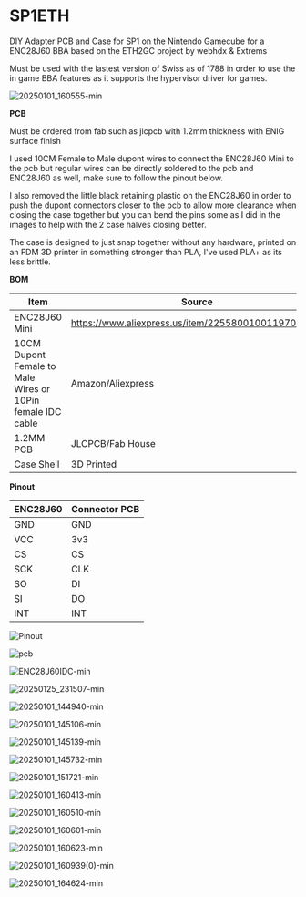 # SP1ETH
DIY Adapter PCB and Case for SP1 on the Nintendo Gamecube for a ENC28J60 BBA based on the ETH2GC project by webhdx & Extrems

Must be used with the lastest version of Swiss as of 1788 in order to use the in game BBA features as it supports the hypervisor driver for games.

![20250101_160555-min](https://github.com/user-attachments/assets/ad51ec07-052a-4f06-beb3-a348cb5744a2)


**PCB**

Must be ordered from fab such as jlcpcb with 1.2mm thickness with ENIG surface finish


I used 10CM Female to Male dupont wires to connect the ENC28J60 Mini to the pcb but regular wires can be directly soldered to the pcb and ENC28J60 as well, make sure to follow the pinout below.

I also removed the little black retaining plastic on the ENC28J60 in order to push the dupont connectors closer to the pcb to allow more clearance when closing the case together but you can bend the pins some as I did in the images to help with the 2 case halves closing better.

The case is designed to just snap together without any hardware, printed on an FDM 3D printer in something stronger than PLA, I've used PLA+ as its less brittle.

**BOM**

| Item | Source |
| --- | --- |
| ENC28J60 Mini | https://www.aliexpress.us/item/2255800100119709.html |
| 10CM Dupont Female to Male Wires or 10Pin female IDC cable | Amazon/Aliexpress |
| 1.2MM PCB | JLCPCB/Fab House |
| Case Shell | 3D Printed |

**Pinout**

| ENC28J60 | Connector PCB |
| --- | --- |
| GND | GND |
| VCC | 3v3 |
| CS | CS |
| SCK | CLK |
| SO | DI |
| SI | DO |
| INT | INT |

![Pinout](https://github.com/user-attachments/assets/888f123f-e1b9-4f99-8cc1-d78d393ff442)

![pcb](https://github.com/user-attachments/assets/eeed6fef-80bc-4758-b355-87f3437c7717)

![ENC28J60IDC-min](https://github.com/user-attachments/assets/d7dcb952-a885-4d9c-932e-d754810ea657)

![20250125_231507-min](https://github.com/user-attachments/assets/4224f650-6c96-4a28-977b-4d61c45c030f)


![20250101_144940-min](https://github.com/user-attachments/assets/bade5464-e983-4122-9b84-47fe855f9afb)

![20250101_145106-min](https://github.com/user-attachments/assets/e177433f-fb8e-4f8d-ab45-0b10693a1797)

![20250101_145139-min](https://github.com/user-attachments/assets/0675542f-4425-421a-b61c-a4837fa8bdd1)

![20250101_145732-min](https://github.com/user-attachments/assets/932a5231-77c0-433b-a60c-6361fea2a9be)

![20250101_151721-min](https://github.com/user-attachments/assets/43bd7c57-95ac-48bf-9e99-cf8c149fbd52)

![20250101_160413-min](https://github.com/user-attachments/assets/2a4909a2-726b-4787-a422-a19dacd460e7)

![20250101_160510-min](https://github.com/user-attachments/assets/32e80608-405a-4285-852a-68d009492315)

![20250101_160601-min](https://github.com/user-attachments/assets/0af12528-8ad6-400a-abbd-f066eff186dd)

![20250101_160623-min](https://github.com/user-attachments/assets/fb4940e0-76b5-4992-b1c5-b1eabc791aad)

![20250101_160939(0)-min](https://github.com/user-attachments/assets/81ff9e7a-e7a7-4c83-845d-8c722685f4c0)

![20250101_164624-min](https://github.com/user-attachments/assets/6144fe8b-a97b-4d00-8265-d2824a8188ae)

